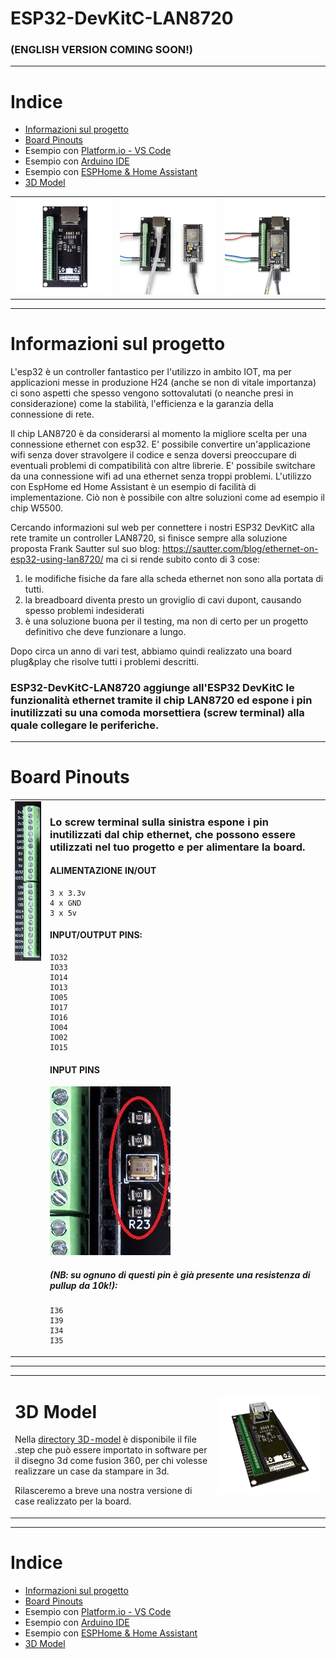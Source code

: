 ESP32-DevKitC-LAN8720
===
### (ENGLISH VERSION COMING SOON!)
---

# Indice

* [Informazioni sul progetto](#Informazioni-sul-progetto)
* [Board Pinouts](#Board-Pinouts) 
* Esempio con [Platform.io - VS Code](./examples/PlatformIO/)
* Esempio con [Arduino IDE](./examples/ArduinoIDE/)
* Esempio con [ESPHome & Home Assistant](./examples/ESPHome/) 
* [3D Model](#3D-Model)  

<table><tr><td><img src="images/board-ethernet-08-01.jpg" width="400"></td><td><img src="images/board-ethernet-02-01.jpg" width="400"></td><td><img src="images/board-ethernet-01-01.jpg" width="400"></td></tr></table>

---

# Informazioni sul progetto

L'esp32 è un controller fantastico per l'utilizzo in ambito IOT, ma per applicazioni messe in produzione H24 (anche se non di vitale importanza) ci sono aspetti che spesso vengono sottovalutati (o neanche presi in considerazione) come la stabilità, l'efficienza e la garanzia della connessione di rete. 
 
Il chip LAN8720 è da considerarsi al momento la migliore scelta per una connessione ethernet con esp32. E' possibile convertire un'applicazione wifi senza dover stravolgere il codice e senza doversi preoccupare di eventuali problemi di compatibilità con altre librerie. E' possibile switchare da una connessione wifi ad una ethernet senza troppi problemi. L'utilizzo con EspHome ed Home Assistant è un esempio di facilità di implementazione.
Ciò non è possibile con altre soluzioni come ad esempio il chip W5500. 

Cercando informazioni sul web per connettere i nostri ESP32 DevKitC alla rete tramite un controller LAN8720, si finisce sempre alla soluzione proposta Frank Sautter sul suo blog: https://sautter.com/blog/ethernet-on-esp32-using-lan8720/ ma ci si rende subito conto di 3 cose: 

1) le modifiche fisiche da fare alla scheda ethernet non sono alla portata di tutti.
2) la breadboard diventa presto un groviglio di cavi dupont, causando spesso problemi indesiderati
3) è una soluzione buona per il testing, ma non di certo per un progetto definitivo che deve funzionare a lungo.

Dopo circa un anno di vari test, abbiamo quindi realizzato una board plug&play che risolve tutti i problemi descritti.

### ESP32-DevKitC-LAN8720 aggiunge all'ESP32 DevKitC le funzionalità ethernet tramite il chip LAN8720 ed espone i pin inutilizzati su una comoda morsettiera (screw terminal) alla quale collegare le periferiche.

---

# Board Pinouts
<center>

<table><tr><td valign="top"><img src="images/screw-terminal.jpg"></td><td valign="top">

### Lo screw terminal sulla sinistra espone i pin inutilizzati dal chip ethernet, che possono essere utilizzati nel tuo progetto e per alimentare la board.

#### ALIMENTAZIONE IN/OUT
  
```
3 x 3.3v
4 x GND
3 x 5v
```  
  
#### INPUT/OUTPUT PINS:
```
IO32
IO33
IO14
IO13
IO05
IO17
IO16
IO04
IO02
IO15
```  
  
#### INPUT PINS
<img src="images/10k_res.jpg">

##### (NB: su ognuno di questi pin è già presente una resistenza di pullup da 10k!):
```
I36
I39
I34
I35
``` 
 
 </td></tr></table>
</center>

---

<table><tr><td valign="top">

# 3D Model

Nella [directory 3D-model](./3D-model/) è disponibile il file .step che può essere importato in software per il disegno 3d come fusion 360, per chi volesse realizzare un case da stampare in 3d. 
 
Rilasceremo a breve una nostra versione di case realizzato per la board.</td><td><img src="3D-model/3D-model.jpg" width="800"></td></tr></table>

---

# Indice

* [Informazioni sul progetto](#Informazioni-sul-progetto)
* [Board Pinouts](#Board-Pinouts) 
* Esempio con [Platform.io - VS Code](./examples/PlatformIO/)
* Esempio con [Arduino IDE](./examples/ArduinoIDE/)
* Esempio con [ESPHome & Home Assistant](./examples/ESPHome/) 
* [3D Model](#3D-Model)  